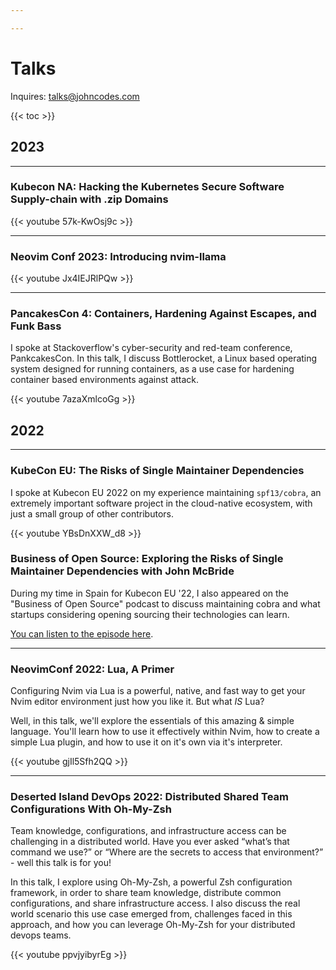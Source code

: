 ```yaml
---

---
```


# Talks

Inquires: talks@johncodes.com

{{< toc >}}

## 2023

---
### Kubecon NA: Hacking the Kubernetes Secure Software Supply-chain with .zip Domains

{{< youtube 57k-KwOsj9c >}}

---
### Neovim Conf 2023: Introducing nvim-llama

{{< youtube Jx4IEJRlPQw >}}

---
### PancakesCon 4: Containers, Hardening Against Escapes, and Funk Bass

I spoke at Stackoverflow's cyber-security and red-team conference, PankcakesCon.
In this talk, I discuss Bottlerocket, a Linux based operating system designed for running containers,
as a use case for hardening container based environments against attack.

{{< youtube 7azaXmlcoGg >}}

## 2022

---
### KubeCon EU: The Risks of Single Maintainer Dependencies

I spoke at Kubecon EU 2022 on my experience maintaining `spf13/cobra`,
an extremely important software project in the cloud-native ecosystem,
with just a small group of other contributors.

{{< youtube YBsDnXXW_d8 >}}


### Business of Open Source: Exploring the Risks of Single Maintainer Dependencies with John McBride

During my time in Spain for Kubecon EU '22,
I also appeared on the "Business of Open Source" podcast to discuss maintaining cobra
and what startups considering opening sourcing their technologies can learn.

[You can listen to the episode here](https://share.transistor.fm/s/51727ee9).

---
### NeovimConf 2022: Lua, A Primer

Configuring Nvim via Lua is a powerful, native, and fast way to get your Nvim editor environment just how you like it.
But what _IS_ Lua?

Well, in this talk, we'll explore the essentials of this amazing & simple language.
You'll learn how to use it effectively within Nvim, how to create a simple Lua plugin,
and how to use it on it's own via it's interpreter.

{{< youtube gjIl5Sfh2QQ >}}

---
### Deserted Island DevOps 2022: Distributed Shared Team Configurations With Oh-My-Zsh

Team knowledge, configurations, and infrastructure access can be challenging in a distributed world.
Have you ever asked “what’s that command we use?”
or “Where are the secrets to access that environment?” - well this talk is for you!

In this talk, I explore using Oh-My-Zsh, a powerful Zsh configuration framework,
in order to share team knowledge, distribute common configurations, and share infrastructure access.
I also discuss the real world scenario this use case emerged from,
challenges faced in this approach, and how you can leverage Oh-My-Zsh for your distributed devops teams.

{{< youtube ppvjyibyrEg >}}
